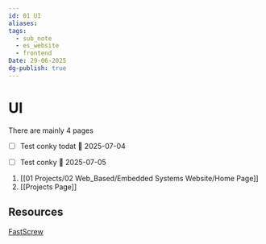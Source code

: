 ```yaml
---
id: 01 UI
aliases: 
tags:
  - sub_note
  - es_website
  - frontend
Date: 29-06-2025
dg-publish: true
---
```


# UI

There are mainly 4 pages
- [ ] Test conky todat 📅 2025-07-04 
- [ ] Test conky 📅 2025-07-05 


1. [[01 Projects/02 Web_Based/Embedded Systems Website/Home Page]]
2. [[Projects Page]]

## Resources

[FastScrew](https://github.com/mearashadowfax/ScrewFast)
